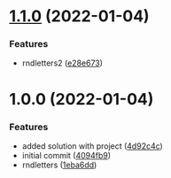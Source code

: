 # [1.1.0](https://github.com/Indept-Studios/Csharp-test/compare/v1.0.0...v1.1.0) (2022-01-04)


### Features

* rndletters2 ([e28e673](https://github.com/Indept-Studios/Csharp-test/commit/e28e673e695ec69ba786e2239a0833f2764a60b6))

# 1.0.0 (2022-01-04)


### Features

* added solution with project ([4d92c4c](https://github.com/Indept-Studios/Csharp-test/commit/4d92c4c72caf9adb518e2fb05529041e0b213495))
* initial commit ([4094fb9](https://github.com/Indept-Studios/Csharp-test/commit/4094fb9997266f0f5abc10765948537f0aef555e))
* rndletters ([1eba6dd](https://github.com/Indept-Studios/Csharp-test/commit/1eba6ddb61f5e525f36562aa5a557070c7dbbf73))
